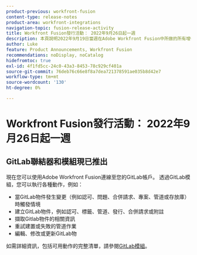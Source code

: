 ```yaml
---
product-previous: workfront-fusion
content-type: release-notes
product-area: workfront-integrations
navigation-topic: fusion-release-activity
title: Workfront Fusion發行活動： 2022年9月26日起一週
description: 本頁說明2022年9月19日當週在Adobe Workfront Fusion中所做的所有增強功能。
author: Luke
feature: Product Announcements, Workfront Fusion
recommendations: noDisplay, noCatalog
hidefromtoc: true
exl-id: 4f1fd5cc-24c0-43a3-8453-78c929cf401a
source-git-commit: 76deb76c66e8f8a7dea721378591ae035b8d42e7
workflow-type: tm+mt
source-wordcount: '130'
ht-degree: 0%

---
```


# Workfront Fusion發行活動： 2022年9月26日起一週

## GitLab聯結器和模組現已推出

現在您可以使用Adobe Workfront Fusion連線至您的GitLab帳戶。 透過GitLab模組，您可以執行各種動作，例如：

* 當GitLab物件發生變更（例如認可、問題、合併請求、專案、管道或存放庫）時觸發情境
* 建立GitLab物件，例如認可、標籤、管道、發行、合併請求或附註
* 擷取Gitlab物件的相關資訊
* 重試建置或失敗的管道作業
* 編輯、修改或更新GitLab物

如需詳細資訊，包括可用動作的完整清單，請參閱[GitLab模組](/help/quicksilver/workfront-fusion/apps-and-their-modules/gitlab-modules.md)。
